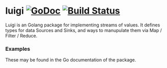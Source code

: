 # luigi [![GoDoc](https://godoc.org/go.cryptoscope.co/luigi?status.svg)](https://godoc.org/go.cryptoscope.co/luigi) [![Build Status](https://travis-ci.org/cryptoscope/luigi.svg?branch=master)](https://travis-ci.org/cryptoscope/luigi)

Luigi is an Golang package for implementing streams of values.  It defines
types for data Sources and Sinks, and ways to manupulate them via Map / Filter
/ Reduce.

### Examples

These may be found in the Go documentation of the package.
